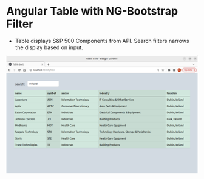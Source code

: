 # Angular Table with NG-Bootstrap Filter
 - Table displays S&P 500 Components from API. Search filters narrows the display based on input.

![Angular Table Filtering Screenshot](screenshot.png)

